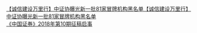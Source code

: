   
[【诚信建设万里行】中证协曝光新一批81家冒牌机构黑名单【诚信建设万里行】中证协曝光新一批81家冒牌机构黑名单](http://www.dianyue.me/archives/856/4g7esngymzeu1r6h/)  
[《中国证券》2018年第10期征稿启事](http://www.dianyue.me/archives/522/l20mhip8be4oraew/)